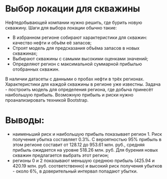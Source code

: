 # Выбор локации для скважины
Нефтедобывающей компании нужно решить, где бурить новую скважину.
Шаги для выбора локации обычно такие:
- В избранном регионе собирают характеристики для скважин: качество нефти и объём её запасов;
- Строят модель для предсказания объёма запасов в новых скважинах;
- Выбирают скважины с самыми высокими оценками значений;
- Определяют регион с максимальной суммарной прибылью отобранных скважин.

В наличии датасеты с данными о пробах нефти в трёх регионах. Характеристики для каждой скважины в регионе уже известны. Задача - построить модель для определения региона, где добыча принесёт наибольшую прибыль. Возможную прибыль и риски нужно проанализировать техникой Bootstrap.

# Выводы:
* наименьший риск и наибольшую прибыль показывает регион 1. Риск получения убытка составляет 0.3%. С вероятностью 95% прибыль в этом регионе составит от 128.12 до 953.61 млн. руб., средняя прибыль ожидается на уровне 518.26 млн. руб. Для бурения новых скважин предлагается выбрать этот регион;
* регионы 0 и 2 показывают меньшую среднюю прибыль (425.94 и 420.19 млн. руб. соответственно) и высокий риск получения убытков - около 6%, в доверительный интервал попадают убытки.
